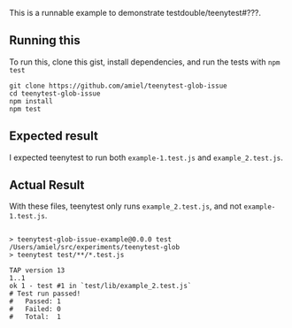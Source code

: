 This is a runnable example to demonstrate testdouble/teenytest#???.

## Running this

To run this, clone this gist, install dependencies, and run the tests with `npm test`

```shell
git clone https://github.com/amiel/teenytest-glob-issue
cd teenytest-glob-issue
npm install
npm test
```

## Expected result

I expected teenytest to run both `example-1.test.js` and `example_2.test.js`.


## Actual Result

With these files, teenytest only runs `example_2.test.js`, and not
`example-1.test.js`.


```

> teenytest-glob-issue-example@0.0.0 test /Users/amiel/src/experiments/teenytest-glob
> teenytest test/**/*.test.js

TAP version 13
1..1
ok 1 - test #1 in `test/lib/example_2.test.js`
# Test run passed!
#   Passed: 1
#   Failed: 0
#   Total:  1
```

